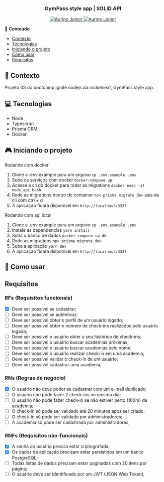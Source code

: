 <div align="center">
   <h3>GymPass style app | SOLID API</h3>
</div>

<p align="center">
   <a href="https://www.instagram.com/aurigod97/">
      <img alt="Aurino Junior" src="https://img.shields.io/badge/-aurigod97-0390fc?style=flat&logo=Instagram&logoColor=white&color=blue" />
   </a>
    <a href="https://www.linkedin.com/in/aurino-junior-7718a4158/">
      <img alt="Aurino Junior" src="https://img.shields.io/badge/-Aurino%20Junior-0390fc?style=flat&logo=Linkedin&logoColor=white&color=blue" />
   </a>
</p>

📍 **Conteúdo**

- [Contexto](#blue_book-contexto)
- [Tecnologias](#computer-tecnologias)
- [Iniciando o projeto](#video_game-iniciando-o-projeto)
- [Como usar](#beers-como-usar)
- [Requisitos](#requisitos)

## :blue_book: Contexto

Projeto 03 do bootcamp ignite nodejs da rocketseat, GymPass style app.

## :computer: Tecnologias

- Node
- Typescript
- Prisma ORM
- Docker

## :video_game: Iniciando o projeto

Rodando com docker

1. Clone a .env.example para um arquivo `cp .env.example .env`
2. Subo os serviços com docker `docker-compose up`
3. Acesse a cli do docker para rodar as migrations `docker exec -it node_api bash`
4. Rode as migrations dentro do container `npx prisma migrate dev` saia da cli com ctrl + d
5. A aplicação ficará disponivel em `http://localhost:3333`

Rodando com api local

1. Clone a .env.example para um arquivo `cp .env.example .env`
2. Instale as dependencias `yarn install`
3. Suba o banco de dados `docker-compose up db`
4. Rode as migrations `npx prisma migrate dev`
5. Suba a aplicação `yarn dev`
6. A aplicação ficará disponivel em `http://localhost:3333`

## :beers: Como usar

## Requisitos

### RFs (Requisitos funcionais)

- [x] Deve ser possível se cadastrar;
- [ ] Deve ser possível se autenticar;
- [ ] Deve ser possível obter o perfil de um usuário logado;
- [ ] Deve ser possível obter o número de check-ins realizados pelo usuário logado;
- [ ] Deve ser possível o usuário obter o seu histórico de check-ins;
- [ ] Deve ser possível o usuário buscar academias próximas;
- [ ] Deve ser possível o usuário buscar academias pelo nome;
- [ ] Deve ser possível o usuário realizar check-in em uma academia;
- [ ] Deve ser possível validar o check-in de um usuário;
- [ ] Deve ser possível cadastrar uma academia;

### RNs (Regras de negócio)

- [x] O usuário não deve poder se cadastrar com um e-mail duplicado;
- [ ] O usuário não pode fazer 2 check-ins no mesmo dia;
- [ ] O usuário não pode fazer check-in se não estiver perto (100m) da academia;
- [ ] O check-in só pode ser validado até 20 minutos após ser criado;
- [ ] O check-in só pode ser validado por administradores;
- [ ] A academia só pode ser cadastrada por administradores;

### RNFs (Requisitos não-funcionais)

- [x] A senha do usuário precisa estar criptografada;
- [x] Os dados da aplicação precisam estar persistidos em um banco PostgreSQL;
- [ ] Todas listas de dados precisam estar paginadas com 20 itens por página;
- [ ] O usuário deve ser identificado por um JWT (JSON Web Token);
